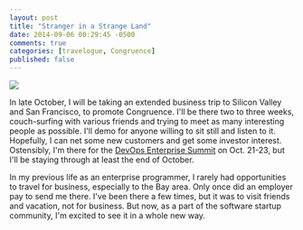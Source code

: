 ```yaml
---
layout: post
title: "Stranger in a Strange Land"
date: 2014-09-06 00:29:45 -0500
comments: true
categories: [travelogue, Congruence]
published: false
---
```

<img src="http://www.pitme.com/wp-content/uploads/2013/08/silicon-valley-sign-lg.jpg" align="center"/>
<br>

In late October, I will be taking an extended business trip to Silicon Valley and San Francisco, to promote Congruence. I'll be there two to three weeks, couch-surfing with various friends and trying to meet as many interesting people as possible. <!-- more -->I'll demo for anyone willing to sit still and listen to it. Hopefully, I can net some new customers and get some investor interest. Ostensibly, I'm there for the [DevOps Enterprise Summit](http://devopsenterprise.io/) on Oct. 21-23, but I'll be staying through at least the end of October. 

In my previous life as an enterprise programmer, I rarely had opportunities to travel for business, especially to the Bay area. Only once did an employer pay to send me there. I've been there a few times, but it was to visit friends and vacation, not for business. But now, as a part of the software startup community, I'm excited to see it in a whole new way. 
